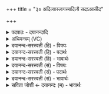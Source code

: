 +++
title = "३० अदित्यास्त्वगस्यदित्यै सदऽआसीद"

+++
<details><summary>पदपाठः - दयानन्दादि</summary>

अदि॑त्याः। त्वक्। अ॒सि॒। अदि॑त्यै। सदः॑। आ। सी॒द॒। अस्त॑भ्नात्। द्याम्। वृ॒ष॒भः। अ॒न्तरिक्ष॑म्। अमि॑मीत। व॒रि॒माण॑म्। पृ॒थि॒व्याः। आ। अ॒सी॒द॒त्। विश्वा॑। भुव॑नानि। स॒म्राडिति॑ स॒म्ऽराट्। विश्वा॑। इत्। तानि॑। वरु॑णस्य। व्र॒तानि॑। ३०।
</details>

<details><summary>अधिमन्त्रम् (VC)</summary>

- वरुणो देवता
- वत्स ऋषिः
- स्वराड् याजुषी त्रिष्टुप्, आर्षी त्रिष्टुप्
- धैवतः
</details>

<details><summary>दयानन्द-सरस्वती (हि) - विषयः</summary>

अगले मन्त्र में ईश्वर, सूर्य्य और वायु के गुणों का उपदेश किया है ॥
</details>

<details><summary>दयानन्द-सरस्वती (हि) - पदार्थः</summary>

पदार्थान्वयभाषाः -  हे जगदीश्वर ! जिससे (वृषभः) श्रेष्ठ गुणयुक्त (अदित्याः) पृथिवी के (त्वक्) आच्छादन करनेवाले (असि) हैं, (अदित्यै) पृथिवी आदि सृष्टि के लिये (सदः) स्थापन करने योग्य (आसीद) व्यवस्था को स्थापन करते वा (द्याम्) सूर्य्य आदि को (अस्तस्नात्) धारण करते (वरिमाणम्) अत्यन्त उत्तम (अन्तरिक्षम्) अन्तरिक्ष को (अमिमीत) रचते और (सम्राट्) अच्छे प्रकार प्रकाश को प्राप्त हुए सब के अधिपति आप (पृथिव्याः) अन्तरिक्ष के बीच में (विश्वा) सब (भुवनानि) लोकों को (आसीदत्) स्थापन करते हो, इससे (तानि) ये (विश्वा) सब (वरुणस्य) श्रेष्ठरूप (ते) आपके (इत्) ही (व्रतानि) सत्य स्वभाव और कर्म हैं, ऐसा हम लोग (अपद्महि) जानते हैं ॥१॥३०॥ जो (वृषभः) अत्युत्तम (सम्राट्) अपने आप प्रकाशमान सूर्य्य और वायु (अदित्याः) पृथिवी आदि के (त्वक्) आच्छादन करनेवाले (असि) हैं, वा (अदित्यै) पृथिवी आदि सृष्टि के लिये (सदः) लोकों को (आसीद) स्थापन (द्याम्) प्रकाश को (अस्तभ्नात्) धारण (वरिमाणम्) श्रेष्ठ (अन्तरिक्षम्) आकाश को (अमिमीत) रचना और (पृथिव्याः) आकाश के मध्य में (विश्वा) सब (भुवनानि) लोकों को (आसीदत्) स्थापन करते हैं, (तानि) वे (विश्वा) सब (ते) उस (वरुणस्य) सूर्य्य और वायु के (इत्) ही (व्रतानि) स्वभाव और कर्म हैं, ऐसा हम लोग (अपद्महि) जानते हैं ॥२॥३०॥
</details>

<details><summary>दयानन्द-सरस्वती (हि) - भावार्थः</summary>

भावार्थभाषाः -  इस मन्त्र में श्लेषालङ्कार और पूर्व मन्त्र से ‘अपद्महि’ इस पद की अनुवृत्ति जाननी चाहिये। जैसा परमेश्वर का स्वभाव है कि सूर्य्य और वायु आदि को सब प्रकार व्याप्त होकर रच कर धारण करता है, इसी प्रकार सूर्य्य और वायु का भी प्रकाश और स्थूल लोकों के धारण का स्वभाव है ॥३०॥
</details>

<details><summary>दयानन्द-सरस्वती (सं) - विषयः</summary>

अथेश्वरसूर्य्यवायुगुणा उपदिश्यन्ते ॥
</details>

<details><summary>दयानन्द-सरस्वती (सं) - पदार्थः</summary>

पदार्थान्वयभाषाः -  हे जगदीश्वर ! यतो वृषभस्त्वमदित्यास्त्वगस्यदित्यै सद आसीदासादयसि, द्यामस्तभ्नात् स्तभ्नासि वरिमाणमन्तरिक्षममिमीत निर्मिमीषे, सम्राट् सन् पृथिव्या अन्तरिक्षस्य मध्ये विश्वा भुवनान्यासीददासादयसि, अस्मात् तान्येतानि विश्वा सर्वाणि वरुणस्य ते तवेदेव व्रतानि सन्तीति वयमपद्महि विजानीयामेत्येकः ॥
</details>

<details><summary>दयानन्द-सरस्वती (सं) - भावार्थः</summary>

भावार्थभाषाः -  अत्र श्लेषालङ्कारः। पूर्वस्मान्मन्त्राद् ‘अपद्महि’ इति पदमनुवर्त्तते। परमेश्वरस्यैवैष स्वभावो यदिदं सर्वमभिव्याप्य रचयित्वा धरत्येवं सूर्य्यवाय्वोरपि प्रकाशधारणस्वभावोऽस्ति ॥३०॥
</details>

<details><summary>सविता जोशी ← दयानन्दः (म) - भावार्थः</summary>

भावार्थभाषाः -  या मंत्रात श्लेषालंकार आहे. पूर्वीच्या मंत्रातील (अपद्महि) या पदाची अनुवृत्ती झालेली आहे, हे जाणावे. ज्याप्रमाणे परमेश्वर, सूर्य, वायू यांना उत्पन्न करून त्यात स्वाभाविक रीतीने व्याप्त आहे व त्यांना तो धारण करतो त्याप्रमाणेच सूर्य व वायूनेही प्रकाश व स्थूलगोलांना स्वाभाविक रीतीने धारण केलेले आहे.
</details>